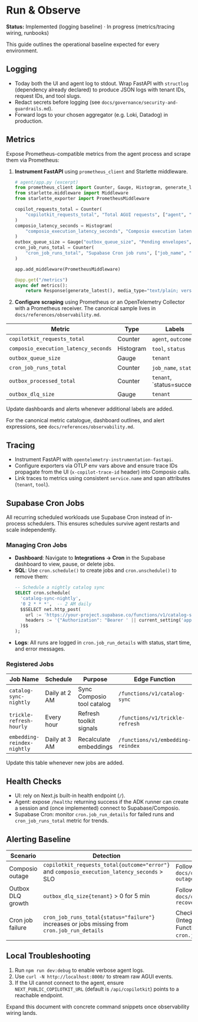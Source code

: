 # Run & Observe

**Status:** Implemented (logging baseline) · In progress (metrics/tracing wiring, runbooks)

This guide outlines the operational baseline expected for every environment.

## Logging

- Today both the UI and agent log to stdout. Wrap FastAPI with `structlog` (dependency
  already declared) to produce JSON logs with tenant IDs, request IDs, and tool slugs.
- Redact secrets before logging (see `docs/governance/security-and-guardrails.md`).
- Forward logs to your chosen aggregator (e.g. Loki, Datadog) in production.

## Metrics

Expose Prometheus-compatible metrics from the agent process and scrape them via Prometheus:

1. **Instrument FastAPI** using `prometheus_client` and Starlette middleware.

   ```python
   # agent/app.py (excerpt)
   from prometheus_client import Counter, Gauge, Histogram, generate_latest
   from starlette.middleware import Middleware
   from starlette_exporter import PrometheusMiddleware

   copilot_requests_total = Counter(
       "copilotkit_requests_total", "Total AGUI requests", ["agent", "outcome"]
   )
   composio_latency_seconds = Histogram(
       "composio_execution_latency_seconds", "Composio execution latency", ["tool", "status"]
   )
   outbox_queue_size = Gauge("outbox_queue_size", "Pending envelopes", ["tenant"])
   cron_job_runs_total = Counter(
       "cron_job_runs_total", "Supabase Cron job runs", ["job_name", "status"]
   )

   app.add_middleware(PrometheusMiddleware)

   @app.get("/metrics")
   async def metrics():
       return Response(generate_latest(), media_type="text/plain; version=0.0.4")
   ```

2. **Configure scraping** using Prometheus or an OpenTelemetry Collector with a
   Prometheus receiver. The canonical sample lives in
   `docs/references/observability.md`.

| Metric | Type | Labels |
|--------|------|--------|
| `copilotkit_requests_total` | Counter | `agent`, `outcome` |
| `composio_execution_latency_seconds` | Histogram | `tool`, `status` |
| `outbox_queue_size` | Gauge | `tenant` |
| `cron_job_runs_total` | Counter | `job_name`, `status` |
| `outbox_processed_total` | Counter | `tenant`, `status=success|retry|failed` |
| `outbox_dlq_size` | Gauge | `tenant` |

Update dashboards and alerts whenever additional labels are added.

For the canonical metric catalogue, dashboard outlines, and alert expressions, see
`docs/references/observability.md`.

## Tracing

- Instrument FastAPI with `opentelemetry-instrumentation-fastapi`.
- Configure exporters via OTLP env vars above and ensure trace IDs propagate from the
  UI (`x-copilot-trace-id` header) into Composio calls.
- Link traces to metrics using consistent `service.name` and span attributes
  (`tenant`, `tool`).

## Supabase Cron Jobs

All recurring scheduled workloads use Supabase Cron instead of in-process schedulers. This
ensures schedules survive agent restarts and scale independently.

### Managing Cron Jobs

- **Dashboard**: Navigate to **Integrations → Cron** in the Supabase dashboard to view,
  pause, or delete jobs.
- **SQL**: Use `cron.schedule()` to create jobs and `cron.unschedule()` to remove them:
  ```sql
  -- Schedule a nightly catalog sync
  SELECT cron.schedule(
    'catalog-sync-nightly',
    '0 2 * * *',  -- 2 AM daily
    $$SELECT net.http_post(
      url := 'https://your-project.supabase.co/functions/v1/catalog-sync',
      headers := '{"Authorization": "Bearer ' || current_setting('app.service_role_key') || '"}'::jsonb
    )$$
  );
  ```
- **Logs**: All runs are logged in `cron.job_run_details` with status, start time, and
  error messages.

### Registered Jobs

| Job Name | Schedule | Purpose | Edge Function |
|----------|----------|---------|---------------|
| `catalog-sync-nightly` | Daily at 2 AM | Sync Composio tool catalog | `/functions/v1/catalog-sync` |
| `trickle-refresh-hourly` | Every hour | Refresh toolkit signals | `/functions/v1/trickle-refresh` |
| `embedding-reindex-nightly` | Daily at 3 AM | Recalculate embeddings | `/functions/v1/embedding-reindex` |

Update this table whenever new jobs are added.

## Health Checks

- UI: rely on Next.js built-in health endpoint (`/`).
- Agent: expose `/healthz` returning success if the ADK runner can create a session and
  (once implemented) connect to Supabase/Composio.
- Supabase Cron: monitor `cron.job_run_details` for failed runs and `cron_job_runs_total`
  metric for trends.

## Alerting Baseline

| Scenario | Detection | First Response |
|----------|-----------|----------------|
| Composio outage | `copilotkit_requests_total{outcome="error"}` and `composio_execution_latency_seconds` > SLO | Follow `docs/operations/runbooks/composio-outage.md` |
| Outbox DLQ growth | `outbox_dlq_size{tenant}` > 0 for 5 min | Follow `docs/operations/runbooks/outbox-recovery.md` |
| Cron job failure | `cron_job_runs_total{status="failure"}` increases or jobs missing from `cron.job_run_details` | Check Supabase dashboard (Integrations → Cron), verify Edge Function health, review `cron.job_run_details` logs |

## Local Troubleshooting

1. Run `npm run dev:debug` to enable verbose agent logs.
2. Use `curl -N http://localhost:8000/` to stream raw AGUI events.
3. If the UI cannot connect to the agent, ensure `NEXT_PUBLIC_COPILOTKIT_URL` (default is
   `/api/copilotkit`) points to a reachable endpoint.

Expand this document with concrete command snippets once observability wiring lands.
